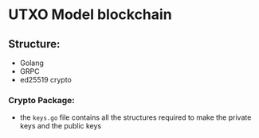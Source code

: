 # UTXO Model blockchain

## Structure:
- Golang
- GRPC
- ed25519 crypto

### Crypto Package:
- the ```keys.go``` file contains all the structures required to make the private keys and the public keys
